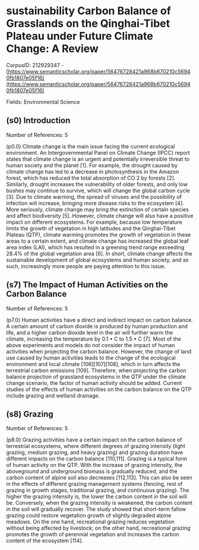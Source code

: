 # sustainability Carbon Balance of Grasslands on the Qinghai-Tibet Plateau under Future Climate Change: A Review

CorpusID: 212929347 - [https://www.semanticscholar.org/paper/56476728421a968b670210c56940fb1807e05f16](https://www.semanticscholar.org/paper/56476728421a968b670210c56940fb1807e05f16)

Fields: Environmental Science

## (s0) Introduction
Number of References: 5

(p0.0) Climate change is the main issue facing the current ecological environment. An Intergovernmental Panel on Climate Change (IPCC) report states that climate change is an urgent and potentially irreversible threat to human society and the planet [1]. For example, the drought caused by climate change has led to a decrease in photosynthesis in the Amazon forest, which has reduced the total absorption of CO 2 by forests [2]. Similarly, drought increases the vulnerability of older forests, and only low bushes may continue to survive, which will change the global carbon cycle [3]. Due to climate warming, the spread of viruses and the possibility of infection will increase, bringing more disease risks to the ecosystem [4]. More seriously, climate change may bring the extinction of certain species and affect biodiversity [5]. However, climate change will also have a positive impact on different ecosystems. For example, because low temperature limits the growth of vegetation in high latitudes and the Qinghai-Tibet Plateau (QTP), climate warming promotes the growth of vegetation in these areas to a certain extent, and climate change has increased the global leaf area index (LAI), which has resulted in a greening trend range exceeding 28.4% of the global vegetation area [6]. In short, climate change affects the sustainable development of global ecosystems and human society, and as such, increasingly more people are paying attention to this issue.
## (s7) The Impact of Human Activities on the Carbon Balance
Number of References: 5

(p7.0) Human activities have a direct and indirect impact on carbon balance. A certain amount of carbon dioxide is produced by human production and life, and a higher carbon dioxide level in the air will further warm the climate, increasing the temperature by 0.1 • C to 1.5 • C [7]. Most of the above experiments and models do not consider the impact of human activities when projecting the carbon balance. However, the change of land use caused by human activities leads to the change of the ecological environment and local climate [106][107][108], which in turn affects the terrestrial carbon emissions [109]. Therefore, when projecting the carbon balance projection of grassland ecosystems in the QTP under the climate change scenario, the factor of human activity should be added. Current studies of the effects of human activities on the carbon balance on the QTP include grazing and wetland drainage.
## (s8) Grazing
Number of References: 5

(p8.0) Grazing activities have a certain impact on the carbon balance of terrestrial ecosystems, where different degrees of grazing intensity (light grazing, medium grazing, and heavy grazing) and grazing duration have different impacts on the carbon balance [110,111]. Grazing is a typical form of human activity on the QTP. With the increase of grazing intensity, the aboveground and underground biomass is gradually reduced, and the carbon content of alpine soil also decreases [112,113]. This can also be seen in the effects of different grazing management systems (fencing, rest of grazing in growth stages, traditional grazing, and continuous grazing). The higher the grazing intensity is, the lower the carbon content in the soil will be. Conversely, when the grazing intensity is weakened, the carbon content in the soil will gradually recover. The study showed that short-term fallow grazing could restore vegetation growth of slightly degraded alpine meadows. On the one hand, recreational grazing reduces vegetation without being affected by livestock; on the other hand, recreational grazing promotes the growth of perennial vegetation and increases the carbon content of the ecosystem [114].
